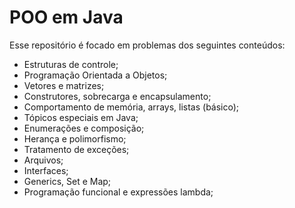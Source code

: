 # POO em Java
 
Esse repositório é focado em problemas dos seguintes conteúdos:

- Estruturas de controle;
- Programação Orientada a Objetos;
- Vetores e matrizes;
- Construtores, sobrecarga e encapsulamento;
- Comportamento de memória, arrays, listas (básico);
- Tópicos especiais em Java;
- Enumerações e composição;
- Herança e polimorfismo;
- Tratamento de exceções;
- Arquivos;
- Interfaces;
- Generics, Set e Map;
- Programação funcional e expressões lambda;
